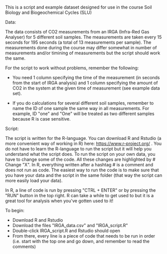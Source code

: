 This is a script and example dataset designed for use in the course Soil Biology and Biogeochemical Cycles (SLU)

Data:

The data consists of CO2 measurements from an IRGA (Infra-Red Gas Analyser) for 5 different soil samples. The measurements are taken every 15 seconds for 195 seconds (a total of 13 measurements per sample). The measurements done during the course may differ somewhat in number of measurements and/or timining of measurements but the script should work the same.

For the script to work without problems, remember the following:

* You need 1 column specifying the time of the measurement (in seconds from the start of IRGA analysis) and 1 column specifying the amount of CO2 in the system at the given time of measurement (see example data set).

* If you do calculations for several different soil samples, remember to name the ID of one sample the same way in all measurements. For example, ID "one" and "One" will be treated as two different samples because R is case sensitive.

Script:

The script is written for the R-language. You can download R and Rstudio (a more convenient way of working in R) here: https://www.r-project.org/ . You do not have to learn the R-language to run the script but it will help you understand what the script does. To run the script on your own data, you have to change some of the code. All these changes are highlighted by # Change "X". In R, everything written after a hashtag # is a comment and does not run as code. The easiest way to run the code is to make sure that you have your data and the script in the same folder (that way the script can more easily load your data).

In R, a line of code is run by pressing "CTRL + ENTER" or by pressing the "RUN" button in the top right. R can take a while to get used to but it is a great tool for analysis when you've gotten used to it!

To begin:

* Download R and Rstudio
* Download the files "IRGA_data.csv" and "IRGA_script.R"
* Double-click IRGA_script.R and Rstudio should open
* From there, every line is a piece of code that needs to be run in order (i.e. start with the top one and go down, and remember to read the comments)

